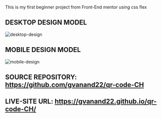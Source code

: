 This is my first beginner project from Front-End mentor using css flex
## DESKTOP DESIGN MODEL
![desktop-design](https://github.com/gvanand22/qr-code-CH/assets/110307201/720ac556-f381-4277-a204-38febe4af822)
## MOBILE DESIGN MODEL
![mobile-design](https://github.com/gvanand22/qr-code-CH/assets/110307201/a96938bc-15bd-4bcc-8b90-c29396bfa212)

## SOURCE REPOSITORY: https://github.com/gvanand22/qr-code-CH

## LIVE-SITE URL: https://gvanand22.github.io/qr-code-CH/
